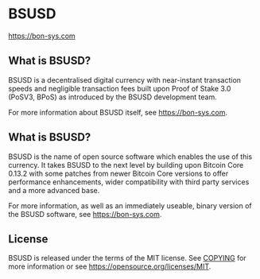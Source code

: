 BSUSD
=====================================

https://bon-sys.com

What is BSUSD?
----------------

BSUSD is a decentralised digital currency with near-instant transaction speeds and negligible transaction fees built upon Proof of Stake 3.0 (PoSV3, BPoS) as
introduced by the BSUSD development team.

For more information about BSUSD itself, see https://bon-sys.com.

What is BSUSD?
----------------

BSUSD is the name of open source software which enables the use of this currency. It takes BSUSD to the next level by building upon
Bitcoin Core 0.13.2 with some patches from newer Bitcoin Core versions to offer performance enhancements, wider compatibility with third party services and a more advanced base.

For more information, as well as an immediately useable, binary version of the BSUSD software, see https://bon-sys.com.

License
-------

BSUSD is released under the terms of the MIT license. See [COPYING](COPYING) for more
information or see https://opensource.org/licenses/MIT.

